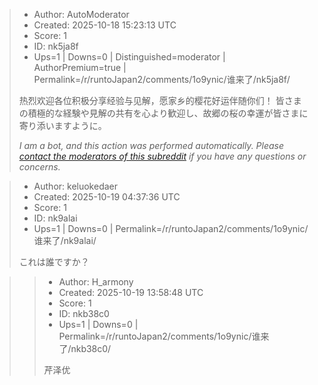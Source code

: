 > - Author: AutoModerator
> - Created: 2025-10-18 15:23:13 UTC
> - Score: 1
> - ID: nk5ja8f
> - Ups=1 | Downs=0 | Distinguished=moderator | AuthorPremium=true | Permalink=/r/runtoJapan2/comments/1o9ynic/谁来了/nk5ja8f/
>
> 热烈欢迎各位积极分享经验与见解，愿家乡的樱花好运伴随你们！
> 皆さまの積極的な経験や見解の共有を心より歓迎し、故郷の桜の幸運が皆さまに寄り添いますように。
> 
> *I am a bot, and this action was performed automatically. Please [contact the moderators of this subreddit](/message/compose/?to=/r/runtoJapan2) if you have any questions or concerns.*

> - Author: keluokedaer
> - Created: 2025-10-19 04:37:36 UTC
> - Score: 1
> - ID: nk9alai
> - Ups=1 | Downs=0 | Permalink=/r/runtoJapan2/comments/1o9ynic/谁来了/nk9alai/
>
>   
> これは誰ですか？

>> - Author: H_armony
>> - Created: 2025-10-19 13:58:48 UTC
>> - Score: 1
>> - ID: nkb38c0
>> - Ups=1 | Downs=0 | Permalink=/r/runtoJapan2/comments/1o9ynic/谁来了/nkb38c0/
>>
>> 芹泽优
